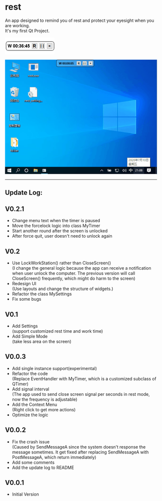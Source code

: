 # rest
An app designed to remind you of rest and protect your eyesight when you are working.  
It's my first Qt Project.  

![](README/rest.png)  

![](README/rest.gif)

***

## Update Log:

## V0.2.1  
+ Change menu text when the timer is paused  
+ Move the forcelock logic into class MyTimer  
+ Start another round after the screen is unlocked  
+ After force quit, user doesn't need to unlock again  

## V0.2   
+ Use LockWorkStation() rather than CloseScreen()  
(I change the general logic because the app can receive a notification when user unlock the computer. The previous version will call CloseScreen() frequently, which might do harm to the screen)  
+ Redesign UI  
(Use layouts and change the structure of widgets.)  
+ Refactor the class MySettings  
+ Fix some bugs  

## V0.1
+ Add Settings  
(support customized rest time and work time)  
+ Add Simple Mode  
(take less area on the screen)  

## V0.0.3
+ Add single instance support(experimental)  
+ Refactor the code  
(Replace EventHandler with MyTimer, which is a customized subclass of QTimer)  
+ Add signal interval  
(The app used to send close screen signal per seconds in rest mode, now the frequency is adjustable)  
+ Add the Context Menu  
(Right click to get more actions)  
+ Optimize the logic  

## V0.0.2
+ Fix the crash issue  
(Caused by SendMessageA since the system doesn't response the message sometimes. It get fixed after replacing SendMessageA with PostMessageA, which return immediately)  
+ Add some comments  
+ Add the update log to README  

## V0.0.1
+ Initial Version  
